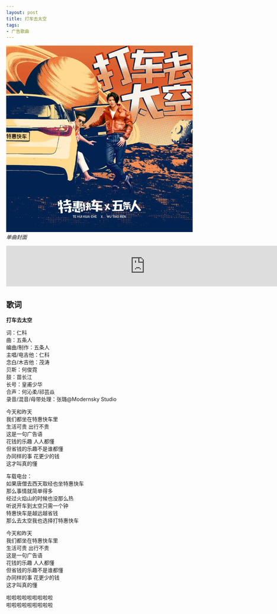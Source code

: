 ```yaml
---
layout: post
title: 打车去太空
tags:
- 广告歌曲
---
```


![](/assets/imgs/taxitospace2020.webp)
*单曲封面*

<iframe frameborder="no" border="0" marginwidth="0" marginheight="0" width="750" height="110" loading="lazy" sandbox="allow-popups allow-scripts allow-same-origin" src="https://www.xiami.com/webapp/embed-player?autoPlay=1&id=2107845809"></iframe>

## 歌词

**打车去太空**

词：仁科  
曲：五条人  
编曲/制作：五条人  
主唱/电吉他：仁科  
念白/木吉他：茂涛  
贝斯：何俊霓  
鼓：苗长江  
长号：皇甫少华  
合声：何沁柔/祁芸焱  
录音/混音/母带处理：张璐@Modernsky Studio

今天和昨天  
我们都坐在特惠快车里  
生活可贵 出行不贵  
这是一句广告语  
花钱的乐趣 人人都懂  
但省钱的乐趣不是谁都懂  
办同样的事 花更少的钱  
这才叫真的懂  

车载电台：  
如果唐僧去西天取经也坐特惠快车  
那么事情就简单得多  
经过火焰山的时候也没那么热  
听说开车到太空只需一个钟  
特惠快车是越远越省钱  
那么去太空我也选择打特惠快车  

今天和昨天  
我们都坐在特惠快车里  
生活可贵 出行不贵  
这是一句广告语  
花钱的乐趣 人人都懂  
但省钱的乐趣不是谁都懂  
办同样的事 花更少的钱  
这才叫真的懂

啦啦啦啦啦啦啦啦啦  
啦啦啦啦啦啦啦啦啦
